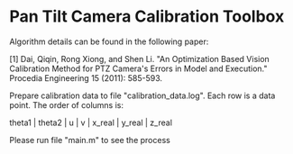# Pan Tilt Camera Calibration Toolbox

Algorithm details can be found in the following paper:

[1] Dai, Qiqin, Rong Xiong, and Shen Li. "An Optimization Based Vision Calibration Method for PTZ Camera's Errors in Model and Execution." Procedia Engineering 15 (2011): 585-593.

Prepare calibration data to file "calibration_data.log". Each row is a data point. The order of columns is:

theta1 | theta2 | u | v | x_real | y_real | z_real

Please run file "main.m" to see the process
